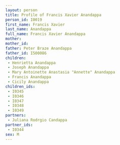 ```yaml
---
layout: person
title: Profile of Francis Xavier Anandappa
person_id: I0019
first_name: Francis Xavier
last_name: Anandappa
full_name: Francis Xavier Anandappa
mother: 
mother_id: 
father: Peter Braze Anandappa
father_id: I500086
children:
 - Henrietta Anandappa
 - Joseph Anandappa
 - Mary Antoinette Anastasia "Annette" Anandappa
 - Francis Anandappa
 - Cicily Anandappa
children_ids:
 - I0345
 - I0346
 - I0347
 - I0348
 - I0349
partners:
 - Juliana Rodrgio Candappa
partner_ids:
 - I0344
sex: M
---
```


